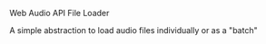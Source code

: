 

Web Audio API File Loader

A simple abstraction to load audio files individually or as a "batch"



